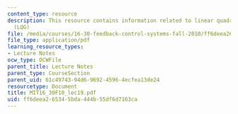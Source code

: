 ```yaml
---
content_type: resource
description: This resource contains information related to linear quadratic Gaussian
  (LQG)
file: /media/courses/16-30-feedback-control-systems-fall-2010/ff6deea265345bda444b55df6d7163ca_MIT16_30F10_lec19.pdf
file_type: application/pdf
learning_resource_types:
- Lecture Notes
ocw_type: OCWFile
parent_title: Lecture Notes
parent_type: CourseSection
parent_uid: 61c49743-94d6-9692-4596-4ecfea13de24
resourcetype: Document
title: MIT16_30F10_lec19.pdf
uid: ff6deea2-6534-5bda-444b-55df6d7163ca
---
```

